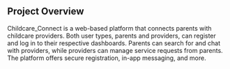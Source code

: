 ## Project Overview
Childcare_Connect is a web-based platform that connects parents with childcare providers. 
Both user types, parents and providers, can register and log in to their respective dashboards. 
Parents can search for and chat with providers, while providers can manage service requests from parents. 
The platform offers secure registration, in-app messaging, and more.

